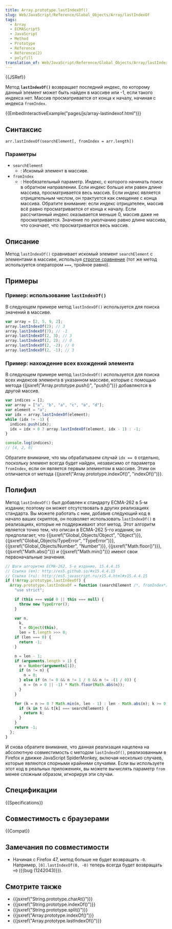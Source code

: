 ```yaml
---
title: Array.prototype.lastIndexOf()
slug: Web/JavaScript/Reference/Global_Objects/Array/lastIndexOf
tags:
  - Array
  - ECMAScript5
  - JavaScript
  - Method
  - Prototype
  - Reference
  - Référence(2)
  - polyfill
translation_of: Web/JavaScript/Reference/Global_Objects/Array/lastIndexOf
---
```


{{JSRef}}

Метод **`lastIndexOf()`** возвращает последний индекс, по которому данный элемент может быть найден в массиве или -1, если такого индекса нет. Массив просматривается от конца к началу, начиная с индекса `fromIndex`.

{{EmbedInteractiveExample("pages/js/array-lastindexof.html")}}

## Синтаксис

```
arr.lastIndexOf(searchElement[, fromIndex = arr.length])
```

### Параметры

- `searchElement`
  - : Искомый элемент в массиве.
- `fromIndex`
  - : Необязательный параметр. Индекс, с которого начинать поиск в обратном направлении. Если индекс больше или равен длине массива, просматривается весь массив. Если индекс является отрицательным числом, он трактуется как смещение с конца массива. Обратите внимание: если индекс отрицателен, массив всё равно просматривается от конца к началу. Если рассчитанный индекс оказывается меньше 0, массив даже не просматривается. Значение по умолчанию равно длине массива, что означает, что просматривается весь массив.

## Описание

Метод `lastIndexOf()` сравнивает искомый элемент `searchElement` с элементами в массиве, используя [строгое сравнение](/ru/docs/Web/JavaScript/Reference/Operators/Comparison_Operators#Using_the_Equality_Operators) (тот же метод используется оператором `===`, тройное равно).

## Примеры

### Пример: использование `lastIndexOf()`

В следующем примере метод `lastIndexOf()` используется для поиска значений в массиве.

```js
var array = [2, 5, 9, 2];
array.lastIndexOf(2); // 3
array.lastIndexOf(7); // -1
array.lastIndexOf(2, 3); // 3
array.lastIndexOf(2, 2); // 0
array.lastIndexOf(2, -2); // 0
array.lastIndexOf(2, -1); // 3
```

### Пример: нахождение всех вхождений элемента

В следующем примере метод `lastIndexOf()` используется для поиска всех индексов элемента в указанном массиве, которые с помощью метода {{jsxref("Array.prototype.push()", "push()")}} добавляются в другой массив.

```js
var indices = [];
var array = ["a", "b", "a", "c", "a", "d"];
var element = "a";
var idx = array.lastIndexOf(element);
while (idx != -1) {
  indices.push(idx);
  idx = idx > 0 ? array.lastIndexOf(element, idx - 1) : -1;
}

console.log(indices);
// [4, 2, 0]
```

Обратите внимание, что мы обрабатываем случай `idx == 0` отдельно, поскольку элемент всегда будет найден, независимо от параметра `fromIndex`, если он является первым элементом в массиве. Этим он отличается от метода {{jsxref("Array.prototype.indexOf()", "indexOf()")}}.

## Полифил

Метод `lastIndexOf()` был добавлен к стандарту ECMA-262 в 5-м издании; поэтому он может отсутствовать в других реализациях стандарта. Вы можете работать с ним, добавив следующий код в начало ваших скриптов, он позволяет использовать `lastIndexOf()` в реализациях, которые не поддерживают этот метод. Этот алгоритм является точно тем, что описан в ECMA-262 5-го издания; он предполагает, что {{jsxref("Global_Objects/Object", "Object")}}, {{jsxref("Global_Objects/TypeError", "TypeError")}}, {{jsxref("Global_Objects/Number", "Number")}}, {{jsxref("Math.floor()")}}, {{jsxref("Math.abs()")}} и {{jsxref("Math.min()")}} имеют свои первоначальные значения.

```js
// Шаги алгоритма ECMA-262, 5-е издание, 15.4.4.15
// Ссылка (en): http://es5.github.io/#x15.4.4.15
// Ссылка (ru): http://es5.javascript.ru/x15.4.html#x15.4.4.15
if (!Array.prototype.lastIndexOf) {
  Array.prototype.lastIndexOf = function (searchElement /*, fromIndex*/) {
    "use strict";

    if (this === void 0 || this === null) {
      throw new TypeError();
    }

    var n,
      k,
      t = Object(this),
      len = t.length >>> 0;
    if (len === 0) {
      return -1;
    }

    n = len - 1;
    if (arguments.length > 1) {
      n = Number(arguments[1]);
      if (n != n) {
        n = 0;
      } else if (n != 0 && n != 1 / 0 && n != -(1 / 0)) {
        n = (n > 0 || -1) * Math.floor(Math.abs(n));
      }
    }

    for (k = n >= 0 ? Math.min(n, len - 1) : len - Math.abs(n); k >= 0; k--) {
      if (k in t && t[k] === searchElement) {
        return k;
      }
    }
    return -1;
  };
}
```

И снова обратите внимание, что данная реализация нацелена на абсолютную совместимость с методом `lastIndexOf()`, реализованным в Firefox и движке JavaScript SpiderMonkey, включая несколько случаев, которые являются спорными крайними случаями. Если вы используете этот код в реальных приложениях, вы можете вычислять параметр `from` менее сложным образом, игнорируя эти случаи.

## Спецификации

{{Specifications}}

## Совместимость с браузерами

{{Compat}}

## Замечания по совместимости

- Начиная с Firefox 47, метод больше не будет возвращать `-0`. Например, `[0].lastIndexOf(0, -0)` теперь всегда будет возвращать `+0` ({{bug (1242043)}}).

## Смотрите также

- {{jsxref("String.prototype.charAt()")}}
- {{jsxref("String.prototype.indexOf()")}}
- {{jsxref("String.prototype.split()")}}
- {{jsxref("Array.prototype.indexOf()")}}
- {{jsxref("Array.prototype.lastIndexOf()")}}
